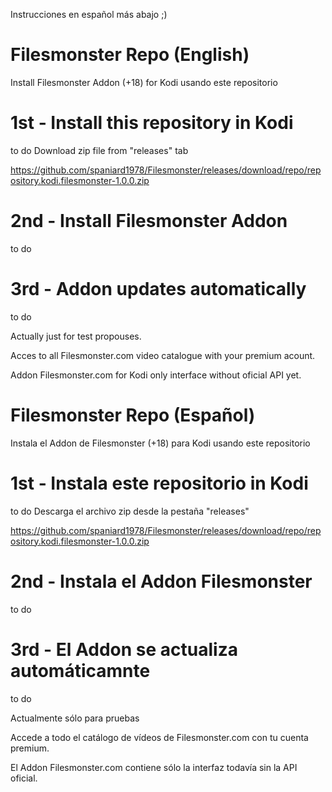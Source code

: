 Instrucciones en español más abajo ;)

# Filesmonster Repo (English)

Install Filesmonster Addon (+18) for Kodi usando este repositorio


# 1st - Install this repository in Kodi
to do
Download zip file from  "releases" tab

https://github.com/spaniard1978/Filesmonster/releases/download/repo/repository.kodi.filesmonster-1.0.0.zip


# 2nd - Install Filesmonster Addon
to do

# 3rd - Addon updates automatically
to do


Actually just for test propouses.

Acces to all Filesmonster.com video catalogue with your premium acount.

Addon Filesmonster.com for Kodi only interface without oficial API yet.




# Filesmonster Repo (Español)

Instala el Addon de Filesmonster (+18) para Kodi usando este repositorio

# 1st - Instala este repositorio in Kodi
to do
Descarga el archivo zip desde la pestaña "releases"

https://github.com/spaniard1978/Filesmonster/releases/download/repo/repository.kodi.filesmonster-1.0.0.zip

# 2nd - Instala el Addon Filesmonster
to do

# 3rd - El Addon se actualiza automáticamnte
to do


Actualmente sólo para pruebas

Accede a todo el catálogo de vídeos de Filesmonster.com con tu cuenta premium.

El Addon Filesmonster.com contiene sólo la interfaz todavía sin la API oficial.
